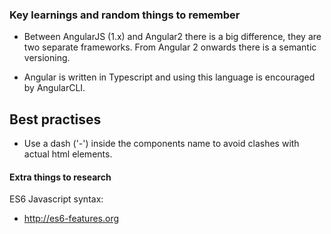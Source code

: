 ### Key learnings and random things to remember

* Between AngularJS (1.x) and Angular2 there is a big difference, they are two separate frameworks. From Angular 2 onwards there is a semantic versioning.

* Angular is written in Typescript and using this language is encouraged by AngularCLI.

## Best practises

* Use a dash ('-') inside the components name to avoid clashes with actual html elements.

#### Extra things to research

ES6 Javascript syntax:
* http://es6-features.org